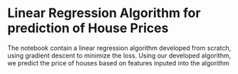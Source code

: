 # Linear Regression Algorithm for prediction of House Prices
The notebook contain a linear regression algorithm developed from scratch, using gradient descent to minimize the loss. 
Using our developed algorithm, we predict the price of houses based on features inputed into the algorithm
